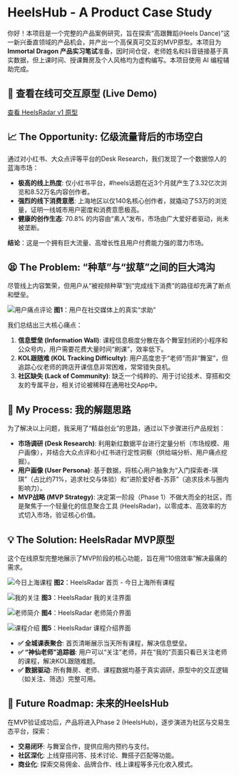 # HeelsHub - A Product Case Study

你好！本项目是一个完整的产品案例研究，旨在探索“高跟舞蹈(Heels Dance)”这一新兴垂直领域的产品机会，并产出一个高保真可交互的MVP原型。本项目为 **Immortal Dragon 产品实习笔试**准备，因时间仓促，老师姓名和抖音链接基于真实数据，但上课时间、授课舞房及个人风格均为虚构编写。本项目使用 AI 编程辅助完成。

## 🚀 查看在线可交互原型 (Live Demo)
[查看 HeelsRadar v1 原型](https://github.com/betteryum/HeelsHub/blob/6fe4dd2a8f9d5c36cb922c7d351d82576a87b945/HeelsRadar%20v1.html)

## 📈 The Opportunity: 亿级流量背后的市场空白
通过对小红书、大众点评等平台的Desk Research，我们发现了一个数据惊人的蓝海市场：

- **极高的线上热度**: 仅小红书平台，#heels话题在近3个月就产生了3.32亿次浏览和8.52万名内容创作者。
- **强烈的线下消费意愿**: 上海地区以仅140名核心创作者，就撬动了53万的浏览量，证明一线城市用户密度和消费意愿极高。
- **健康的创作生态**: 70.8% 的内容由“素人”发布，市场由广大爱好者驱动，尚未被垄断。

**结论**：这是一个拥有巨大流量、高增长性且用户付费能力强的潜力市场。

## 😫 The Problem: “种草”与“拔草”之间的巨大鸿沟
尽管线上内容繁荣，但用户从“被视频种草”到“完成线下消费”的路径却充满了断点和壁垒。

![用户痛点评论](https://raw.githubusercontent.com/betteryum/HeelsHub/b482c8f31441588bfcc9f31840ff4cafa7fc524f/images/%E5%B0%8F%E7%BA%A2%E4%B9%A6%E8%AF%A2%E9%97%AE%E8%88%9E%E6%88%BF%E8%AF%84%E8%AE%BA%E6%88%AA%E5%B1%8F.jpg)
**图1**：用户在社交媒体上的真实“求助”

我们总结出三大核心痛点：
1. **信息壁垒 (Information Wall)**: 课程信息极度分散在各个舞室封闭的小程序和公众号内，用户需要花费大量时间“刷课”，效率低下。
2. **KOL跟随难 (KOL Tracking Difficulty)**: 用户高度忠于“老师”而非“舞室”，但追踪心仪老师的跨店开课信息非常困难，常常错失良机。
3. **社区缺失 (Lack of Community)**: 缺乏一个纯粹的、用于讨论技术、穿搭和交友的专属平台，相关讨论被稀释在通用社交App中。

## 🧠 My Process: 我的解题思路
为了解决以上问题，我采用了“精益创业”的思路，通过以下步骤进行产品规划：

- **市场调研 (Desk Research)**: 利用新红数据平台进行定量分析（市场规模、用户画像），并结合大众点评和小红书进行定性洞察（供给端分析、用户痛点挖掘）。
- **用户画像 (User Persona)**: 基于数据，将核心用户抽象为“入门探索者-琪琪”（占比约71%，追求社交与体验）和“进阶爱好者-苏菲”（追求技术与圈内影响力）。
- **MVP战略 (MVP Strategy)**: 决定第一阶段（Phase 1）不做大而全的社区，而是聚焦于一个轻量化的信息聚合工具 (HeelsRadar)，以零成本、高效率的方式切入市场，验证核心价值。

## 💡 The Solution: HeelsRadar MVP原型
这个在线原型完整地展示了MVP阶段的核心功能，旨在用“10倍效率”解决最痛的需求。

![今日上海课程](https://raw.githubusercontent.com/betteryum/HeelsHub/b482c8f31441588bfcc9f31840ff4cafa7fc524f/images/app%20%E7%95%8C%E9%9D%A2%E9%A6%96%E9%A1%B5-%E4%BB%8A%E6%97%A5%E6%89%80%E6%9C%89%E4%B8%8A%E6%B5%B7%E8%AF%BE%E7%A8%8B%E6%88%AA%E5%B1%8F.png)
**图2**：HeelsRadar 首页 - 今日上海所有课程

![我的关注](https://raw.githubusercontent.com/betteryum/HeelsHub/b482c8f31441588bfcc9f31840ff4cafa7fc524f/images/app%20%E7%95%8C%E9%9D%A2-%E6%88%91%E7%9A%84%E5%85%B3%E6%B3%A8-%E6%88%AA%E5%B1%8F.png)
**图3**：HeelsRadar 我的关注界面

![老师简介](https://raw.githubusercontent.com/betteryum/HeelsHub/b482c8f31441588bfcc9f31840ff4cafa7fc524f/images/app%20%E7%95%8C%E9%9D%A2-%E8%80%81%E5%B8%88%E7%AE%80%E4%BB%8B-%E6%88%AA%E5%B1%8F.png)
**图4**：HeelsRadar 老师简介界面

![课程介绍](https://raw.githubusercontent.com/betteryum/HeelsHub/b482c8f31441588bfcc9f31840ff4cafa7fc524f/images/app%20%E7%95%8C%E9%9D%A2-%E8%AF%BE%E7%A8%8B%E4%BB%8B%E7%BB%8D-%E6%88%AA%E5%B1%8F.png)
**图5**：HeelsRadar 课程介绍界面

- **✅ 全城课表聚合**: 首页清晰展示当天所有课程，解决信息壁垒。
- **✅ “神仙老师”追踪器**: 用户可以“关注”老师，并在“我的”页面只看已关注老师的课程，解决KOL跟随难题。
- **✅ 数据驱动**: 所有舞房、老师、课程数据均基于真实调研，原型中的交互逻辑（如关注、筛选）完整可用。

## 🔮 Future Roadmap: 未来的HeelsHub
在MVP验证成功后，产品将进入Phase 2 (HeelsHub)，逐步演进为社区与交易生态平台，探索：

- **交易闭环**: 与舞室合作，提供应用内预约与支付。
- **社区深化**: 上线穿搭问答、技术讨论、舞搭子匹配等功能。
- **商业化**: 探索交易佣金、品牌合作、线上课程等多元化收入模式。

